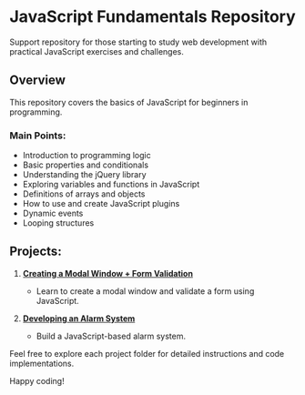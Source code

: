 # JavaScript Fundamentals Repository

Support repository for those starting to study web development with practical JavaScript exercises and challenges.

## Overview

This repository covers the basics of JavaScript for beginners in programming.

### Main Points:

- Introduction to programming logic
- Basic properties and conditionals
- Understanding the jQuery library
- Exploring variables and functions in JavaScript
- Definitions of arrays and objects
- How to use and create JavaScript plugins
- Dynamic events
- Looping structures

## Projects:

1. **[Creating a Modal Window + Form Validation](https://github.com/Shellyda/studies-javascript-basic/blob/main/1-%20JavaScript%20e%20L%C3%B3gica%20de%20Programa%C3%A7%C3%A3o/Introdu%C3%A7%C3%A3o%20a%20JS/Segundo%20passo/JQuery%20-%20Uma%20biblioteca%20do%20JS/Dominando%20JQuery/9-%20Criando%20uma%20janela%20modal%20e%20validando%20um%20formul%C3%A1rio.html)**
   - Learn to create a modal window and validate a form using JavaScript.

2. **[Developing an Alarm System](https://github.com/Shellyda/studies-javascript-basic/tree/main/1-%20JavaScript%20e%20L%C3%B3gica%20de%20Programa%C3%A7%C3%A3o/Testes%20com%20o%20c%C3%B3digo%20JS/Alarme%20com%20JS)**
   - Build a JavaScript-based alarm system.

Feel free to explore each project folder for detailed instructions and code implementations.

Happy coding!
